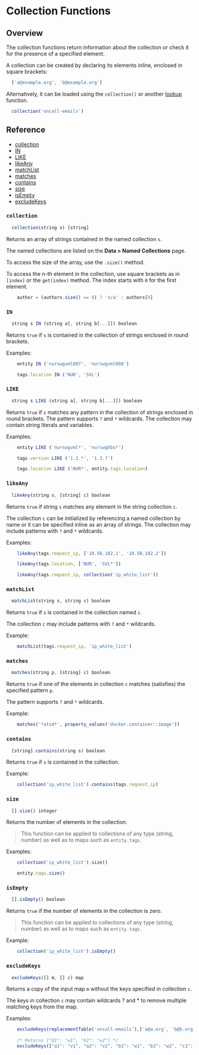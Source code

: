 # Collection Functions

## Overview

The collection functions return information about the collection or check it for the presence of a specified element.

A collection can be created by declaring its elements inline, enclosed in square brackets:


```javascript
  ['a@example.org', 'b@example.org']
```

Alternatively, it can be loaded using the `collection()` or another [lookup](functions-lookup.md) function.


```javascript
  collection('oncall-emails')
```

## Reference

* [collection](#collection)
* [IN](#in)
* [LIKE](#like)
* [likeAny](#likeany)
* [matchList](#matchlist)
* [matches](#matches)
* [contains](#contains)
* [size](#size)
* [isEmpty](#isempty)
* [excludeKeys](#excludekeys)

### `collection`

```javascript
  collection(string s) [string]
```

Returns an array of strings contained in the named collection `s`.

The named collections are listed on the **Data > Named Collections** page.

To access the size of the array, use the `.size()` method.

To access the n-th element in the collection, use square brackets as in `[index]` or the `get(index)` method. The index starts with `0` for the first element.

```javascript
    author = (authors.size() == 0) ? 'n/a' : authors[0]
```

### `IN`

```javascript
  string s IN (string a[, string b[...]]) boolean
```

Returns `true` if `s` is contained in the collection of strings enclosed in round brackets.

Examples:

```javascript
    entity IN ('nurswgvml007', 'nurswgvml008')
```

```javascript
    tags.location IN ('NUR', 'SVL')
```  
  
### `LIKE`

```javascript
  string s LIKE (string a[, string b[...]]) boolean
```

Returns `true` if `s` matches any pattern in the collection of strings enclosed in round brackets. The pattern supports `?` and `*` wildcards. The collection may contain string literals and variables.

Examples:

```javascript
    entity LIKE ('nurswgvml*', 'nurswghbs*')
```

```javascript
    tags.version LIKE ('1.2.*', '1.3.?')
``` 
  
```javascript
    tags.location LIKE ('NUR*', entity.tags.location)
```   

### `likeAny`

```javascript
  likeAny(string s, [string] c) boolean
```

Returns `true` if string `s` matches any element in the string collection `c`.

The collection `c` can be initialized by referencing a named collection by name or it can be specified inline as an array of strings. The collection may include patterns with `?` and `*` wildcards.

Examples:

```javascript
    likeAny(tags.request_ip, ['10.50.102.1', '10.50.102.2'])
```

```javascript
    likeAny(tags.location, ['NUR', 'SVL*'])
```
  
```javascript
    likeAny(tags.request_ip, collection('ip_white_list'))
```  

### `matchList`

```javascript
  matchList(string s, string c) boolean
```

Returns `true` if `s` is contained in the collection named `c`.

The collection `c` may include patterns with `?` and `*` wildcards.

Example:

```javascript
    matchList(tags.request_ip, 'ip_white_list')
```

### `matches`

```javascript
  matches(string p, [string] c) boolean
```

Returns `true` if one of the elements in collection `c` matches (satisfies) the specified pattern `p`.

The pattern supports `?` and `*` wildcards.

Example:

```javascript
    matches('*atsd*', property_values('docker.container::image'))
```  

### `contains`

```javascript
  [string].contains(string s) boolean
```

Returns `true` if `s` is contained in the collection.

Example:

```javascript
    collection('ip_white_list').contains(tags.request_ip)
```

### `size`

```javascript
  [].size() integer
```

Returns the number of elements in the collection.

> This function can be applied to collections of any type (string, number) as well as to maps such as `entity.tags`.

Examples:

```javascript
    collection('ip_white_list').size()
```  

```javascript
    entity.tags.size()
```    

### `isEmpty`

```javascript
  [].isEmpty() boolean
```

Returns `true` if the number of elements in the collection is zero.

> This function can be applied to collections of any type (string, number) as well as to maps such as `entity.tags`.

Example:

```javascript
    collection('ip_white_list').isEmpty()
```  

### `excludeKeys`

```javascript
  excludeKeys([] m, [] c) map
```

Returns a copy of the input map `m` without the keys specified in collection `c`.

The keys in collection `c` may contain wildcards ? and * to remove multiple matching keys from the map.

Examples:

```javascript
    excludeKeys(replacementTable('oncall-emails'),['a@a.org', 'b@b.org'])
    
    /* Returns ["b1": "w1", "b2": "w2"] */
    excludeKeys(["a1": "v1", "a2": "v2", "b1": "w1", "b2": "w2", "c1": "z1"], ['a*', 'c1'])
```
